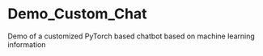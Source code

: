 # Demo_Custom_Chat
Demo of a customized PyTorch based chatbot based on machine learning information 
